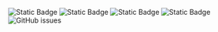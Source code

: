 ![Static Badge](https://img.shields.io/badge/blacklists-60-000000) ![Static Badge](https://img.shields.io/badge/blacklisted-2928332-cc0000) ![Static Badge](https://img.shields.io/badge/whitelisted-2243-00CC00) ![Static Badge](https://img.shields.io/badge/streaming_blacklist-28107-000000) ![GitHub issues](https://img.shields.io/github/issues/fabriziosalmi/blacklists)
